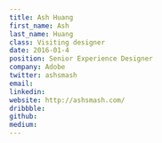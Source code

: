 ```yaml
---
title: Ash Huang
first_name: Ash
last_name: Huang
class: Visiting designer
date: 2016-01-4
position: Senior Experience Designer
company: Adobe
twitter: ashsmash
email:
linkedin:
website: http://ashsmash.com/
dribbble:
github:
medium:
---
```

